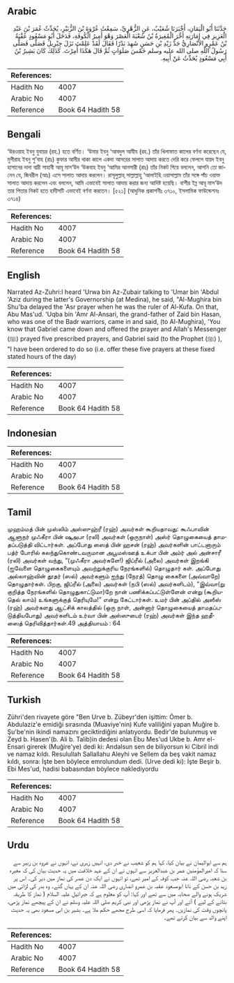 ## Arabic


<div dir="rtl" lang="ar" style={{fontSize:'larger',backgroundColor:'#f8f9fa',padding:20}}>
حَدَّثَنَا أَبُو الْيَمَانِ، أَخْبَرَنَا شُعَيْبٌ، عَنِ الزُّهْرِيِّ، سَمِعْتُ عُرْوَةَ بْنَ الزُّبَيْرِ، يُحَدِّثُ عُمَرَ بْنَ عَبْدِ الْعَزِيزِ فِي إِمَارَتِهِ أَخَّرَ الْمُغِيرَةُ بْنُ شُعْبَةَ الْعَصْرَ وَهْوَ أَمِيرُ الْكُوفَةِ، فَدَخَلَ أَبُو مَسْعُودٍ عُقْبَةُ بْنُ عَمْرٍو الأَنْصَارِيُّ جَدُّ زَيْدِ بْنِ حَسَنٍ شَهِدَ بَدْرًا فَقَالَ لَقَدْ عَلِمْتَ نَزَلَ جِبْرِيلُ فَصَلَّى فَصَلَّى رَسُولُ اللَّهِ صلى الله عليه وسلم خَمْسَ صَلَوَاتٍ ثُمَّ قَالَ هَكَذَا أُمِرْتَ‏.‏ كَذَلِكَ كَانَ بَشِيرُ بْنُ أَبِي مَسْعُودٍ يُحَدِّثُ عَنْ أَبِيهِ‏.‏
</div>
<div style={{backgroundColor:'#f8f9fa',padding:20, marginBottom: 10}}><table> <thead> <tr> <th>References:</th> <th></th> </tr> </thead> <tbody><tr><td>Hadith No</td><td>4007</td></tr><tr><td>Arabic No</td><td>4007</td></tr><tr><td>Reference</td><td>Book 64 Hadith 58</td></tr></tbody></table></div>

## Bengali


<div dir="ltr" lang="bn" style={{fontSize:'larger',backgroundColor:'#f8f9fa',padding:20}}>
‘উরওয়াহ ইবনু যুবায়র (রহ.) হতে বর্ণিত। ‘উমার ইবনু ‘আবদুল আযীয (রহ.) তাঁর খিলাফাত কালের বর্ণনা করেছেন যে, মুগীরাহ ইবনু শু’বাহ (রাঃ) কুফার আমীর থাকা কালে একদা আসরের সালাত আদায় করতে দেরি করে ফেললে যায়দ ইবনু হাসানের দাদা বাদ্রী সাহাবী আবূ মাস‘উদ ‘উকবাহ ইবনু ‘আমির আনসারী (রাঃ) তাঁর নিকট গিয়ে বললেন, আপনি তো জানেন যে, জিবরীল (আঃ) এসে সালাত আদায় করলেন। রাসূলুল্লাহ্ সাল্লাল্লাহু ‘আলাইহি ওয়াসাল্লাম তাঁর সঙ্গে পাঁচ ওয়াক্ত সালাত আদায় করলেন এবং বললেন, আমি এভাবেই সালাত আদায় করার জন্য আদিষ্ট হয়েছি। বাশীর ইব্ন আবূ মাস‘উদ তার পিতার নিকট হতে হাদীসটি এভাবেই বর্ণনা করতেন। [৫২১] (আধুনিক প্রকাশনীঃ ৩৭১০, ইসলামিক ফাউন্ডেশনঃ ৩৭১৪)
</div>
<div style={{backgroundColor:'#f8f9fa',padding:20, marginBottom: 10}}><table> <thead> <tr> <th>References:</th> <th></th> </tr> </thead> <tbody><tr><td>Hadith No</td><td>4007</td></tr><tr><td>Arabic No</td><td>4007</td></tr><tr><td>Reference</td><td>Book 64 Hadith 58</td></tr></tbody></table></div>

## English


<div dir="ltr" lang="en" style={{fontSize:'larger',backgroundColor:'#f8f9fa',padding:20}}>
Narrated Az-Zuhri:I heard 'Urwa bin Az-Zubair talking to 'Umar bin 'Abdul 'Aziz during the latter's Governorship (at Medina), he said, "Al-Mughira bin Shu'ba delayed the 'Asr prayer when he was the ruler of Al-Kufa. On that, Abu Mas'ud. 'Uqba bin 'Amr Al-Ansari, the grand-father of Zaid bin Hasan, who was one of the Badr warriors, came in and said, (to Al-Mughira), 'You know that Gabriel came down and offered the prayer and Allah's Messenger (ﷺ) prayed five prescribed prayers, and Gabriel said (to the Prophet (ﷺ) ), "I have been ordered to do so (i.e. offer these five prayers at these fixed stated hours of the day)
</div>
<div style={{backgroundColor:'#f8f9fa',padding:20, marginBottom: 10}}><table> <thead> <tr> <th>References:</th> <th></th> </tr> </thead> <tbody><tr><td>Hadith No</td><td>4007</td></tr><tr><td>Arabic No</td><td>4007</td></tr><tr><td>Reference</td><td>Book 64 Hadith 58</td></tr></tbody></table></div>

## Indonesian


<div dir="ltr" lang="id" style={{fontSize:'larger',backgroundColor:'#f8f9fa',padding:20}}>

</div>
<div style={{backgroundColor:'#f8f9fa',padding:20, marginBottom: 10}}><table> <thead> <tr> <th>References:</th> <th></th> </tr> </thead> <tbody><tr><td>Hadith No</td><td>4007</td></tr><tr><td>Arabic No</td><td>4007</td></tr><tr><td>Reference</td><td>Book 64 Hadith 58</td></tr></tbody></table></div>

## Tamil


<div dir="ltr" lang="ta" style={{fontSize:'larger',backgroundColor:'#f8f9fa',padding:20}}>
முஹம்மத் பின் முஸ்லிம் அஸ்ஸுஹ்ரீ (ரஹ்) அவர்கள் கூறியதாவது: கூஃபாவின் ஆளுநர் முஃகீரா பின் ஷுஅபா (ரலி) அவர்கள் (ஒருநாள்) அஸ்ர் தொழுகையைத் தாமதப்படுத்தி விட்டார்கள். அப்போது ஸைத் பின் ஹசன் (ரஹ்) அவர்களின் பாட்டனாரும் பத்ர் போரில் கலந்துகொண்டவருமான அபூமஸ்ஊத் உக்பா பின் அம்ர் அல் அன்சாரீ (ரலி) அவர்கள் வந்து, “(முஃகீரா அவர்களே!) ஜிப்ரீல் (அலை) அவர்கள் இறங்கி (ஐவேளை தொழுகைகளையும் அவற்றுக்குரிய நேரங்களில்) தொழுதார் கள். அப்போது அல்லாஹ்வின் தூதர் (ஸல்) அவர்களும் ஐந்து (நேரத்) தொழு கைகளை (அவ்வாறே) தொழுதார்கள். பிறகு, ஜிப்ரீல் (அலை) அவர்கள் (நபி (ஸல்) அவர்களிடம்), “இவ்வா(று குறித்த நேரங்களில் தொழுதுகாட்டுமா)றே நான் பணிக்கப்பட்டுள்ளேன் என்று (கூறியதெல் லாம்) உங்களுக்குத் தெரியுமே!” என்று கேட்டார்கள். உமர் பின் அப்தில் அஸீஸ் (ரஹ்) அவர்களது ஆட்சிக் காலத்தில் (ஒரு நாள், அன்னார் தொழுகையைத் தாமதப்படுத்தியபோது) அவர்களிடம் உர்வா பின் அஸ்ஸுபைர் (ரஹ்) அவர்கள் இந்த ஹதீஸைத் தெரிவித்தார்கள்.49 அத்தியாயம் : 64
</div>
<div style={{backgroundColor:'#f8f9fa',padding:20, marginBottom: 10}}><table> <thead> <tr> <th>References:</th> <th></th> </tr> </thead> <tbody><tr><td>Hadith No</td><td>4007</td></tr><tr><td>Arabic No</td><td>4007</td></tr><tr><td>Reference</td><td>Book 64 Hadith 58</td></tr></tbody></table></div>

## Turkish


<div dir="ltr" lang="tr" style={{fontSize:'larger',backgroundColor:'#f8f9fa',padding:20}}>
Zühri'den rivayete göre "Ben Urve b. Zübeyr'den işittim: Ömer b. Abdulaziz'e emidiği sırasında (Muaviye'nin) Kufe valiliğini yapan Muğire b. Şu'be'nin ikindi namazını geciktirdiğini anlatıyordu. Bedir'de bulunmuş ve Zeyd b. Hasen'(b. Ali b. Talib)in dedesi olan Ebu Mes'ud Ukbe b. Amr el-Ensari girerek (Muğire'ye) dedi ki: Andalsun sen de biliyorsun ki Cibril indi ve namaz kıldı. Resulullah Sallallahu Aleyhi ve Sellem da beş vakit namaz kıldı, sonra: İşte ben böylece emrolundum dedi. (Urve dedi ki): İşte Beşir b. Ebi Mes'ud, hadisi babasından böylece naklediyordu
</div>
<div style={{backgroundColor:'#f8f9fa',padding:20, marginBottom: 10}}><table> <thead> <tr> <th>References:</th> <th></th> </tr> </thead> <tbody><tr><td>Hadith No</td><td>4007</td></tr><tr><td>Arabic No</td><td>4007</td></tr><tr><td>Reference</td><td>Book 64 Hadith 58</td></tr></tbody></table></div>

## Urdu


<div dir="rtl" lang="ur" style={{fontSize:'larger',backgroundColor:'#f8f9fa',padding:20}}>
ہم سے ابوالیمان نے بیان کیا، کہا ہم کو شعیب نے خبر دی، انہیں زہری نے، انہوں نے عروہ بن زبیر سے سنا کہ امیرالمؤمنین عمر بن عبدالعزیز سے انہوں نے ان کے عہد خلافت میں یہ حدیث بیان کی کہ مغیرہ بن شعبہ رضی اللہ عنہ جب کوفہ کے امیر تھے، تو انہوں نے ایک دن عصر کی نماز میں دیر کی۔ اس پر زید بن حسن کے نانا ابومسعود عقبہ بن عمرو انصاری رضی اللہ عنہ ان کے یہاں گئے۔ وہ بدر کی لڑائی میں شریک ہونے والے صحابہ میں سے تھے اور کہا: آپ کو معلوم ہے کہ جبرائیل علیہ السلام ( نماز کا طریقہ بتانے کے لیے ) آئے اور آپ نے نماز پڑھی اور نبی کریم صلی اللہ علیہ وسلم نے ان کے پیچھے نماز پڑھی، پانچوں وقت کی نمازیں۔ پھر فرمایا کہ اسی طرح مجھے حکم ملا ہے۔ بشیر بن ابی مسعود بھی یہ حدیث اپنے والد سے بیان کرتے تھے۔
</div>
<div style={{backgroundColor:'#f8f9fa',padding:20, marginBottom: 10}}><table> <thead> <tr> <th>References:</th> <th></th> </tr> </thead> <tbody><tr><td>Hadith No</td><td>4007</td></tr><tr><td>Arabic No</td><td>4007</td></tr><tr><td>Reference</td><td>Book 64 Hadith 58</td></tr></tbody></table></div>